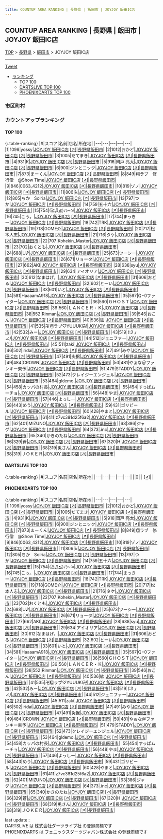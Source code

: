 ```yaml
---
title: COUNTUP AREA RANKING | 長野県 | 飯田市 | JOYJOY 飯田IC店
---
```

## COUNTUP AREA RANKING | 長野県 | 飯田市 | JOYJOY 飯田IC店

[TOP](/darts/rank/) > [長野県](/darts/rank/長野県/) > [飯田市](/darts/rank/長野県/飯田市/) > JOYJOY 飯田IC店

___

<a href="https://twitter.com/share?ref_src=twsrc%5Etfw" data-text="COUNTUP AREA RANKING | 長野県飯田市JOYJOY 飯田IC店" class="twitter-share-button" data-hashtags="DARTSLIVE,PHOENIXDARTS,darts,ダーツ" data-show-count="false">Tweet</a>

* [ランキング](#カウントアップランキング)
    * [TOP 100](#top-100)
    * [DARTSLIVE TOP 100](#dartslive-top-100)
    * [PHOENIXDARTS TOP 100](#phoenixdarts-top-100)

### 市区町村

<ul>

</ul>

### カウントアップランキング

#### TOP 100



{:.table-ranking}
|#|スコア|名前|店名|所在地|
|---|---|---|---|---|
|1|1096|<span class="rank-name-pd">yossy</span>|<a href="/darts/rank/shops/53497.html">JOYJOY 飯田IC店</a> <a href="https://vs.phoenixdarts.com/jp/shop/shopDetailInfo/s_53497?s_seq=53497">[↗]</a>|<a href="/darts/rank/長野県/飯田市">長野県飯田市</a>|
|2|1012|<span class="rank-name-pd">おかど</span>|<a href="/darts/rank/shops/53497.html">JOYJOY 飯田IC店</a> <a href="https://vs.phoenixdarts.com/jp/shop/shopDetailInfo/s_53497?s_seq=53497">[↗]</a>|<a href="/darts/rank/長野県/飯田市">長野県飯田市</a>|
|3|1005|<span class="rank-name-pd">だてまき</span>|<a href="/darts/rank/shops/53497.html">JOYJOY 飯田IC店</a> <a href="https://vs.phoenixdarts.com/jp/shop/shopDetailInfo/s_53497?s_seq=53497">[↗]</a>|<a href="/darts/rank/長野県/飯田市">長野県飯田市</a>|
|4|931|<span class="rank-name-pd">K</span>|<a href="/darts/rank/shops/53497.html">JOYJOY 飯田IC店</a> <a href="https://vs.phoenixdarts.com/jp/shop/shopDetailInfo/s_53497?s_seq=53497">[↗]</a>|<a href="/darts/rank/長野県/飯田市">長野県飯田市</a>|
|5|916|<span class="rank-name-pd"><span class="pro-icon-pd"></span>岡戸 亮太</span>|<a href="/darts/rank/shops/53497.html">JOYJOY 飯田IC店</a> <a href="https://vs.phoenixdarts.com/jp/shop/shopDetailInfo/s_53497?s_seq=53497">[↗]</a>|<a href="/darts/rank/長野県/飯田市">長野県飯田市</a>|
|6|900|<span class="rank-name-pd">ジンとニック</span>|<a href="/darts/rank/shops/53497.html">JOYJOY 飯田IC店</a> <a href="https://vs.phoenixdarts.com/jp/shop/shopDetailInfo/s_53497?s_seq=53497">[↗]</a>|<a href="/darts/rank/長野県/飯田市">長野県飯田市</a>|
|7|873|<span class="rank-name-pd">まーくん</span>|<a href="/darts/rank/shops/53497.html">JOYJOY 飯田IC店</a> <a href="https://vs.phoenixdarts.com/jp/shop/shopDetailInfo/s_53497?s_seq=53497">[↗]</a>|<a href="/darts/rank/長野県/飯田市">長野県飯田市</a>|
|8|849|<span class="rank-name-pd">翔ラブ　修行僧　@Show Time</span>|<a href="/darts/rank/shops/53497.html">JOYJOY 飯田IC店</a> <a href="https://vs.phoenixdarts.com/jp/shop/shopDetailInfo/s_53497?s_seq=53497">[↗]</a>|<a href="/darts/rank/長野県/飯田市">長野県飯田市</a>|
|9|846|<span class="rank-name-pd">0063_4212</span>|<a href="/darts/rank/shops/53497.html">JOYJOY 飯田IC店</a> <a href="https://vs.phoenixdarts.com/jp/shop/shopDetailInfo/s_53497?s_seq=53497">[↗]</a>|<a href="/darts/rank/長野県/飯田市">長野県飯田市</a>|
|10|819|<span class="rank-name-pd">ゾノ</span>|<a href="/darts/rank/shops/53497.html">JOYJOY 飯田IC店</a> <a href="https://vs.phoenixdarts.com/jp/shop/shopDetailInfo/s_53497?s_seq=53497">[↗]</a>|<a href="/darts/rank/長野県/飯田市">長野県飯田市</a>|
|11|806|<span class="rank-name-pd">λ</span>|<a href="/darts/rank/shops/53497.html">JOYJOY 飯田IC店</a> <a href="https://vs.phoenixdarts.com/jp/shop/shopDetailInfo/s_53497?s_seq=53497">[↗]</a>|<a href="/darts/rank/長野県/飯田市">長野県飯田市</a>|
|12|805|<span class="rank-name-pd">ちか　Solria</span>|<a href="/darts/rank/shops/53497.html">JOYJOY 飯田IC店</a> <a href="https://vs.phoenixdarts.com/jp/shop/shopDetailInfo/s_53497?s_seq=53497">[↗]</a>|<a href="/darts/rank/長野県/飯田市">長野県飯田市</a>|
|13|797|<span class="rank-name-pd">つか</span>|<a href="/darts/rank/shops/53497.html">JOYJOY 飯田IC店</a> <a href="https://vs.phoenixdarts.com/jp/shop/shopDetailInfo/s_53497?s_seq=53497">[↗]</a>|<a href="/darts/rank/長野県/飯田市">長野県飯田市</a>|
|14|759|<span class="rank-name-pd">五十六</span>|<a href="/darts/rank/shops/53497.html">JOYJOY 飯田IC店</a> <a href="https://vs.phoenixdarts.com/jp/shop/shopDetailInfo/s_53497?s_seq=53497">[↗]</a>|<a href="/darts/rank/長野県/飯田市">長野県飯田市</a>|
|15|754|<span class="rank-name-pd">(≧Д≦)ﾉｼ~↘</span>|<a href="/darts/rank/shops/53497.html">JOYJOY 飯田IC店</a> <a href="https://vs.phoenixdarts.com/jp/shop/shopDetailInfo/s_53497?s_seq=53497">[↗]</a>|<a href="/darts/rank/長野県/飯田市">長野県飯田市</a>|
|16|745|<span class="rank-name-pd">こぅ。</span>|<a href="/darts/rank/shops/53497.html">JOYJOY 飯田IC店</a> <a href="https://vs.phoenixdarts.com/jp/shop/shopDetailInfo/s_53497?s_seq=53497">[↗]</a>|<a href="/darts/rank/長野県/飯田市">長野県飯田市</a>|
|17|744|<span class="rank-name-pd">まっきー</span>|<a href="/darts/rank/shops/53497.html">JOYJOY 飯田IC店</a> <a href="https://vs.phoenixdarts.com/jp/shop/shopDetailInfo/s_53497?s_seq=53497">[↗]</a>|<a href="/darts/rank/長野県/飯田市">長野県飯田市</a>|
|18|742|<span class="rank-name-pd">TRK</span>|<a href="/darts/rank/shops/53497.html">JOYJOY 飯田IC店</a> <a href="https://vs.phoenixdarts.com/jp/shop/shopDetailInfo/s_53497?s_seq=53497">[↗]</a>|<a href="/darts/rank/長野県/飯田市">長野県飯田市</a>|
|19|718|<span class="rank-name-pd">GOME介</span>|<a href="/darts/rank/shops/53497.html">JOYJOY 飯田IC店</a> <a href="https://vs.phoenixdarts.com/jp/shop/shopDetailInfo/s_53497?s_seq=53497">[↗]</a>|<a href="/darts/rank/長野県/飯田市">長野県飯田市</a>|
|20|717|<span class="rank-name-pd">松本人志</span>|<a href="/darts/rank/shops/53497.html">JOYJOY 飯田IC店</a> <a href="https://vs.phoenixdarts.com/jp/shop/shopDetailInfo/s_53497?s_seq=53497">[↗]</a>|<a href="/darts/rank/長野県/飯田市">長野県飯田市</a>|
|21|716|<span class="rank-name-pd">タケ</span>|<a href="/darts/rank/shops/53497.html">JOYJOY 飯田IC店</a> <a href="https://vs.phoenixdarts.com/jp/shop/shopDetailInfo/s_53497?s_seq=53497">[↗]</a>|<a href="/darts/rank/長野県/飯田市">長野県飯田市</a>|
|22|707|<span class="rank-name-pd">Kohekin_Master</span>|<a href="/darts/rank/shops/53497.html">JOYJOY 飯田IC店</a> <a href="https://vs.phoenixdarts.com/jp/shop/shopDetailInfo/s_53497?s_seq=53497">[↗]</a>|<a href="/darts/rank/長野県/飯田市">長野県飯田市</a>|
|23|702|<span class="rank-name-pd">おくとも</span>|<a href="/darts/rank/shops/53497.html">JOYJOY 飯田IC店</a> <a href="https://vs.phoenixdarts.com/jp/shop/shopDetailInfo/s_53497?s_seq=53497">[↗]</a>|<a href="/darts/rank/長野県/飯田市">長野県飯田市</a>|
|24|688|<span class="rank-name-pd">U♪</span>|<a href="/darts/rank/shops/53497.html">JOYJOY 飯田IC店</a> <a href="https://vs.phoenixdarts.com/jp/shop/shopDetailInfo/s_53497?s_seq=53497">[↗]</a>|<a href="/darts/rank/長野県/飯田市">長野県飯田市</a>|
|25|673|<span class="rank-name-pd">ツーシー</span>|<a href="/darts/rank/shops/53497.html">JOYJOY 飯田IC店</a> <a href="https://vs.phoenixdarts.com/jp/shop/shopDetailInfo/s_53497?s_seq=53497">[↗]</a>|<a href="/darts/rank/長野県/飯田市">長野県飯田市</a>|
|26|671|<span class="rank-name-pd">リョータ</span>|<a href="/darts/rank/shops/53497.html">JOYJOY 飯田IC店</a> <a href="https://vs.phoenixdarts.com/jp/shop/shopDetailInfo/s_53497?s_seq=53497">[↗]</a>|<a href="/darts/rank/長野県/飯田市">長野県飯田市</a>|
|27|662|<span class="rank-name-pd">AKI</span>|<a href="/darts/rank/shops/53497.html">JOYJOY 飯田IC店</a> <a href="https://vs.phoenixdarts.com/jp/shop/shopDetailInfo/s_53497?s_seq=53497">[↗]</a>|<a href="/darts/rank/長野県/飯田市">長野県飯田市</a>|
|28|638|<span class="rank-name-pd">syu</span>|<a href="/darts/rank/shops/53497.html">JOYJOY 飯田IC店</a> <a href="https://vs.phoenixdarts.com/jp/shop/shopDetailInfo/s_53497?s_seq=53497">[↗]</a>|<a href="/darts/rank/長野県/飯田市">長野県飯田市</a>|
|29|634|<span class="rank-name-pd">アイオリア</span>|<a href="/darts/rank/shops/53497.html">JOYJOY 飯田IC店</a> <a href="https://vs.phoenixdarts.com/jp/shop/shopDetailInfo/s_53497?s_seq=53497">[↗]</a>|<a href="/darts/rank/長野県/飯田市">長野県飯田市</a>|
|30|612|<span class="rank-name-pd">なまはげ。</span>|<a href="/darts/rank/shops/53497.html">JOYJOY 飯田IC店</a> <a href="https://vs.phoenixdarts.com/jp/shop/shopDetailInfo/s_53497?s_seq=53497">[↗]</a>|<a href="/darts/rank/長野県/飯田市">長野県飯田市</a>|
|31|606|<span class="rank-name-pd">おどる</span>|<a href="/darts/rank/shops/53497.html">JOYJOY 飯田IC店</a> <a href="https://vs.phoenixdarts.com/jp/shop/shopDetailInfo/s_53497?s_seq=53497">[↗]</a>|<a href="/darts/rank/長野県/飯田市">長野県飯田市</a>|
|32|602|<span class="rank-name-pd">とーい</span>|<a href="/darts/rank/shops/53497.html">JOYJOY 飯田IC店</a> <a href="https://vs.phoenixdarts.com/jp/shop/shopDetailInfo/s_53497?s_seq=53497">[↗]</a>|<a href="/darts/rank/長野県/飯田市">長野県飯田市</a>|
|33|601|<span class="rank-name-pd">いと</span>|<a href="/darts/rank/shops/53497.html">JOYJOY 飯田IC店</a> <a href="https://vs.phoenixdarts.com/jp/shop/shopDetailInfo/s_53497?s_seq=53497">[↗]</a>|<a href="/darts/rank/長野県/飯田市">長野県飯田市</a>|
|34|581|<span class="rank-name-pd">HaaaamA918</span>|<a href="/darts/rank/shops/53497.html">JOYJOY 飯田IC店</a> <a href="https://vs.phoenixdarts.com/jp/shop/shopDetailInfo/s_53497?s_seq=53497">[↗]</a>|<a href="/darts/rank/長野県/飯田市">長野県飯田市</a>|
|35|567|<span class="rank-name-pd">Q−0ファイター</span>|<a href="/darts/rank/shops/53497.html">JOYJOY 飯田IC店</a> <a href="https://vs.phoenixdarts.com/jp/shop/shopDetailInfo/s_53497?s_seq=53497">[↗]</a>|<a href="/darts/rank/長野県/飯田市">長野県飯田市</a>|
|36|560|<span class="rank-name-pd">ＧＨＯＳＴ</span>|<a href="/darts/rank/shops/53497.html">JOYJOY 飯田IC店</a> <a href="https://vs.phoenixdarts.com/jp/shop/shopDetailInfo/s_53497?s_seq=53497">[↗]</a>|<a href="/darts/rank/長野県/飯田市">長野県飯田市</a>|
|36|560|<span class="rank-name-pd">ＬＡＮＣＥＲ・Ｋ</span>|<a href="/darts/rank/shops/53497.html">JOYJOY 飯田IC店</a> <a href="https://vs.phoenixdarts.com/jp/shop/shopDetailInfo/s_53497?s_seq=53497">[↗]</a>|<a href="/darts/rank/長野県/飯田市">長野県飯田市</a>|
|38|552|<span class="rank-name-pd">Rinman</span>|<a href="/darts/rank/shops/53497.html">JOYJOY 飯田IC店</a> <a href="https://vs.phoenixdarts.com/jp/shop/shopDetailInfo/s_53497?s_seq=53497">[↗]</a>|<a href="/darts/rank/長野県/飯田市">長野県飯田市</a>|
|39|546|<span class="rank-name-pd">おこん</span>|<a href="/darts/rank/shops/53497.html">JOYJOY 飯田IC店</a> <a href="https://vs.phoenixdarts.com/jp/shop/shopDetailInfo/s_53497?s_seq=53497">[↗]</a>|<a href="/darts/rank/長野県/飯田市">長野県飯田市</a>|
|40|536|<span class="rank-name-pd">紘</span>|<a href="/darts/rank/shops/53497.html">JOYJOY 飯田IC店</a> <a href="https://vs.phoenixdarts.com/jp/shop/shopDetailInfo/s_53497?s_seq=53497">[↗]</a>|<a href="/darts/rank/長野県/飯田市">長野県飯田市</a>|
|41|535|<span class="rank-name-pd">卍翔ラブ♡YUUUKI卍</span>|<a href="/darts/rank/shops/53497.html">JOYJOY 飯田IC店</a> <a href="https://vs.phoenixdarts.com/jp/shop/shopDetailInfo/s_53497?s_seq=53497">[↗]</a>|<a href="/darts/rank/長野県/飯田市">長野県飯田市</a>|
|42|532|<span class="rank-name-pd">みー</span>|<a href="/darts/rank/shops/53497.html">JOYJOY 飯田IC店</a> <a href="https://vs.phoenixdarts.com/jp/shop/shopDetailInfo/s_53497?s_seq=53497">[↗]</a>|<a href="/darts/rank/長野県/飯田市">長野県飯田市</a>|
|43|519|<span class="rank-name-pd">_(:3 」∠)_</span>|<a href="/darts/rank/shops/53497.html">JOYJOY 飯田IC店</a> <a href="https://vs.phoenixdarts.com/jp/shop/shopDetailInfo/s_53497?s_seq=53497">[↗]</a>|<a href="/darts/rank/長野県/飯田市">長野県飯田市</a>|
|44|512|<span class="rank-name-pd">ジェニファー</span>|<a href="/darts/rank/shops/53497.html">JOYJOY 飯田IC店</a> <a href="https://vs.phoenixdarts.com/jp/shop/shopDetailInfo/s_53497?s_seq=53497">[↗]</a>|<a href="/darts/rank/長野県/飯田市">長野県飯田市</a>|
|45|511|<span class="rank-name-pd">zaki</span>|<a href="/darts/rank/shops/53497.html">JOYJOY 飯田IC店</a> <a href="https://vs.phoenixdarts.com/jp/shop/shopDetailInfo/s_53497?s_seq=53497">[↗]</a>|<a href="/darts/rank/長野県/飯田市">長野県飯田市</a>|
|46|502|<span class="rank-name-pd">iridai</span>|<a href="/darts/rank/shops/53497.html">JOYJOY 飯田IC店</a> <a href="https://vs.phoenixdarts.com/jp/shop/shopDetailInfo/s_53497?s_seq=53497">[↗]</a>|<a href="/darts/rank/長野県/飯田市">長野県飯田市</a>|
|47|491|<span class="rank-name-pd">みや</span>|<a href="/darts/rank/shops/53497.html">JOYJOY 飯田IC店</a> <a href="https://vs.phoenixdarts.com/jp/shop/shopDetailInfo/s_53497?s_seq=53497">[↗]</a>|<a href="/darts/rank/長野県/飯田市">長野県飯田市</a>|
|47|491|<span class="rank-name-pd">灸据</span>|<a href="/darts/rank/shops/53497.html">JOYJOY 飯田IC店</a> <a href="https://vs.phoenixdarts.com/jp/shop/shopDetailInfo/s_53497?s_seq=53497">[↗]</a>|<a href="/darts/rank/長野県/飯田市">長野県飯田市</a>|
|49|484|<span class="rank-name-pd">CROWN</span>|<a href="/darts/rank/shops/53497.html">JOYJOY 飯田IC店</a> <a href="https://vs.phoenixdarts.com/jp/shop/shopDetailInfo/s_53497?s_seq=53497">[↗]</a>|<a href="/darts/rank/長野県/飯田市">長野県飯田市</a>|
|50|481|<span class="rank-name-pd">やぁな＠ファンキー東予</span>|<a href="/darts/rank/shops/53497.html">JOYJOY 飯田IC店</a> <a href="https://vs.phoenixdarts.com/jp/shop/shopDetailInfo/s_53497?s_seq=53497">[↗]</a>|<a href="/darts/rank/長野県/飯田市">長野県飯田市</a>|
|51|479|<span class="rank-name-pd">STADDY</span>|<a href="/darts/rank/shops/53497.html">JOYJOY 飯田IC店</a> <a href="https://vs.phoenixdarts.com/jp/shop/shopDetailInfo/s_53497?s_seq=53497">[↗]</a>|<a href="/darts/rank/長野県/飯田市">長野県飯田市</a>|
|52|473|<span class="rank-name-pd">クレイジーエンジェル</span>|<a href="/darts/rank/shops/53497.html">JOYJOY 飯田IC店</a> <a href="https://vs.phoenixdarts.com/jp/shop/shopDetailInfo/s_53497?s_seq=53497">[↗]</a>|<a href="/darts/rank/長野県/飯田市">長野県飯田市</a>|
|53|464|<span class="rank-name-pd">gldemo.</span>|<a href="/darts/rank/shops/53497.html">JOYJOY 飯田IC店</a> <a href="https://vs.phoenixdarts.com/jp/shop/shopDetailInfo/s_53497?s_seq=53497">[↗]</a>|<a href="/darts/rank/長野県/飯田市">長野県飯田市</a>|
|54|458|<span class="rank-name-pd">カッパの村長</span>|<a href="/darts/rank/shops/53497.html">JOYJOY 飯田IC店</a> <a href="https://vs.phoenixdarts.com/jp/shop/shopDetailInfo/s_53497?s_seq=53497">[↗]</a>|<a href="/darts/rank/長野県/飯田市">長野県飯田市</a>|
|55|454|<span class="rank-name-pd">すっぱムーチョ</span>|<a href="/darts/rank/shops/53497.html">JOYJOY 飯田IC店</a> <a href="https://vs.phoenixdarts.com/jp/shop/shopDetailInfo/s_53497?s_seq=53497">[↗]</a>|<a href="/darts/rank/長野県/飯田市">長野県飯田市</a>|
|56|448|<span class="rank-name-pd">やま</span>|<a href="/darts/rank/shops/53497.html">JOYJOY 飯田IC店</a> <a href="https://vs.phoenixdarts.com/jp/shop/shopDetailInfo/s_53497?s_seq=53497">[↗]</a>|<a href="/darts/rank/長野県/飯田市">長野県飯田市</a>|
|57|446|<span class="rank-name-pd">よっしー</span>|<a href="/darts/rank/shops/53497.html">JOYJOY 飯田IC店</a> <a href="https://vs.phoenixdarts.com/jp/shop/shopDetailInfo/s_53497?s_seq=53497">[↗]</a>|<a href="/darts/rank/長野県/飯田市">長野県飯田市</a>|
|58|443|<span class="rank-name-pd">めう</span>|<a href="/darts/rank/shops/53497.html">JOYJOY 飯田IC店</a> <a href="https://vs.phoenixdarts.com/jp/shop/shopDetailInfo/s_53497?s_seq=53497">[↗]</a>|<a href="/darts/rank/長野県/飯田市">長野県飯田市</a>|
|59|431|<span class="rank-name-pd">ゴリビール</span>|<a href="/darts/rank/shops/53497.html">JOYJOY 飯田IC店</a> <a href="https://vs.phoenixdarts.com/jp/shop/shopDetailInfo/s_53497?s_seq=53497">[↗]</a>|<a href="/darts/rank/長野県/飯田市">長野県飯田市</a>|
|60|428|<span class="rank-name-pd">やまと</span>|<a href="/darts/rank/shops/53497.html">JOYJOY 飯田IC店</a> <a href="https://vs.phoenixdarts.com/jp/shop/shopDetailInfo/s_53497?s_seq=53497">[↗]</a>|<a href="/darts/rank/長野県/飯田市">長野県飯田市</a>|
|61|411|<span class="rank-name-pd">z7vc381d25f6a2</span>|<a href="/darts/rank/shops/53497.html">JOYJOY 飯田IC店</a> <a href="https://vs.phoenixdarts.com/jp/shop/shopDetailInfo/s_53497?s_seq=53497">[↗]</a>|<a href="/darts/rank/長野県/飯田市">長野県飯田市</a>|
|62|401|<span class="rank-name-pd">MIZUNO</span>|<a href="/darts/rank/shops/53497.html">JOYJOY 飯田IC店</a> <a href="https://vs.phoenixdarts.com/jp/shop/shopDetailInfo/s_53497?s_seq=53497">[↗]</a>|<a href="/darts/rank/長野県/飯田市">長野県飯田市</a>|
|63|386|<span class="rank-name-pd">ジャグ</span>|<a href="/darts/rank/shops/53497.html">JOYJOY 飯田IC店</a> <a href="https://vs.phoenixdarts.com/jp/shop/shopDetailInfo/s_53497?s_seq=53497">[↗]</a>|<a href="/darts/rank/長野県/飯田市">長野県飯田市</a>|
|64|373|<span class="rank-name-pd">.inc</span>|<a href="/darts/rank/shops/53497.html">JOYJOY 飯田IC店</a> <a href="https://vs.phoenixdarts.com/jp/shop/shopDetailInfo/s_53497?s_seq=53497">[↗]</a>|<a href="/darts/rank/長野県/飯田市">長野県飯田市</a>|
|65|340|<span class="rank-name-pd">かきのたね</span>|<a href="/darts/rank/shops/53497.html">JOYJOY 飯田IC店</a> <a href="https://vs.phoenixdarts.com/jp/shop/shopDetailInfo/s_53497?s_seq=53497">[↗]</a>|<a href="/darts/rank/長野県/飯田市">長野県飯田市</a>|
|66|329|<span class="rank-name-pd">蒼</span>|<a href="/darts/rank/shops/53497.html">JOYJOY 飯田IC店</a> <a href="https://vs.phoenixdarts.com/jp/shop/shopDetailInfo/s_53497?s_seq=53497">[↗]</a>|<a href="/darts/rank/長野県/飯田市">長野県飯田市</a>|
|67|320|<span class="rank-name-pd">H</span>|<a href="/darts/rank/shops/53497.html">JOYJOY 飯田IC店</a> <a href="https://vs.phoenixdarts.com/jp/shop/shopDetailInfo/s_53497?s_seq=53497">[↗]</a>|<a href="/darts/rank/長野県/飯田市">長野県飯田市</a>|
|68|319|<span class="rank-name-pd">兎さん</span>|<a href="/darts/rank/shops/53497.html">JOYJOY 飯田IC店</a> <a href="https://vs.phoenixdarts.com/jp/shop/shopDetailInfo/s_53497?s_seq=53497">[↗]</a>|<a href="/darts/rank/長野県/飯田市">長野県飯田市</a>|
|68|319|<span class="rank-name-pd">ＪＯＫＥＲ</span>|<a href="/darts/rank/shops/53497.html">JOYJOY 飯田IC店</a> <a href="https://vs.phoenixdarts.com/jp/shop/shopDetailInfo/s_53497?s_seq=53497">[↗]</a>|<a href="/darts/rank/長野県/飯田市">長野県飯田市</a>|


#### DARTSLIVE TOP 100



{:.table-ranking}
|#|スコア|名前|店名|所在地|
|---|---|---|---|---|
||0|<span class="rank-name-dl"> </span>|<a href="/darts/rank/shops/.html"></a> <a href="">[↗]</a>|<a href="/darts/rank//"></a>|


#### PHOENIXDARTS TOP 100



{:.table-ranking}
|#|スコア|名前|店名|所在地|
|---|---|---|---|---|
|1|1096|<span class="rank-name-pd">yossy</span>|<a href="/darts/rank/shops/53497.html">JOYJOY 飯田IC店</a> <a href="https://vs.phoenixdarts.com/jp/shop/shopDetailInfo/s_53497?s_seq=53497">[↗]</a>|<a href="/darts/rank/長野県/飯田市">長野県飯田市</a>|
|2|1012|<span class="rank-name-pd">おかど</span>|<a href="/darts/rank/shops/53497.html">JOYJOY 飯田IC店</a> <a href="https://vs.phoenixdarts.com/jp/shop/shopDetailInfo/s_53497?s_seq=53497">[↗]</a>|<a href="/darts/rank/長野県/飯田市">長野県飯田市</a>|
|3|1005|<span class="rank-name-pd">だてまき</span>|<a href="/darts/rank/shops/53497.html">JOYJOY 飯田IC店</a> <a href="https://vs.phoenixdarts.com/jp/shop/shopDetailInfo/s_53497?s_seq=53497">[↗]</a>|<a href="/darts/rank/長野県/飯田市">長野県飯田市</a>|
|4|931|<span class="rank-name-pd">K</span>|<a href="/darts/rank/shops/53497.html">JOYJOY 飯田IC店</a> <a href="https://vs.phoenixdarts.com/jp/shop/shopDetailInfo/s_53497?s_seq=53497">[↗]</a>|<a href="/darts/rank/長野県/飯田市">長野県飯田市</a>|
|5|916|<span class="rank-name-pd"><span class="pro-icon-pd"></span>岡戸 亮太</span>|<a href="/darts/rank/shops/53497.html">JOYJOY 飯田IC店</a> <a href="https://vs.phoenixdarts.com/jp/shop/shopDetailInfo/s_53497?s_seq=53497">[↗]</a>|<a href="/darts/rank/長野県/飯田市">長野県飯田市</a>|
|6|900|<span class="rank-name-pd">ジンとニック</span>|<a href="/darts/rank/shops/53497.html">JOYJOY 飯田IC店</a> <a href="https://vs.phoenixdarts.com/jp/shop/shopDetailInfo/s_53497?s_seq=53497">[↗]</a>|<a href="/darts/rank/長野県/飯田市">長野県飯田市</a>|
|7|873|<span class="rank-name-pd">まーくん</span>|<a href="/darts/rank/shops/53497.html">JOYJOY 飯田IC店</a> <a href="https://vs.phoenixdarts.com/jp/shop/shopDetailInfo/s_53497?s_seq=53497">[↗]</a>|<a href="/darts/rank/長野県/飯田市">長野県飯田市</a>|
|8|849|<span class="rank-name-pd">翔ラブ　修行僧　@Show Time</span>|<a href="/darts/rank/shops/53497.html">JOYJOY 飯田IC店</a> <a href="https://vs.phoenixdarts.com/jp/shop/shopDetailInfo/s_53497?s_seq=53497">[↗]</a>|<a href="/darts/rank/長野県/飯田市">長野県飯田市</a>|
|9|846|<span class="rank-name-pd">0063_4212</span>|<a href="/darts/rank/shops/53497.html">JOYJOY 飯田IC店</a> <a href="https://vs.phoenixdarts.com/jp/shop/shopDetailInfo/s_53497?s_seq=53497">[↗]</a>|<a href="/darts/rank/長野県/飯田市">長野県飯田市</a>|
|10|819|<span class="rank-name-pd">ゾノ</span>|<a href="/darts/rank/shops/53497.html">JOYJOY 飯田IC店</a> <a href="https://vs.phoenixdarts.com/jp/shop/shopDetailInfo/s_53497?s_seq=53497">[↗]</a>|<a href="/darts/rank/長野県/飯田市">長野県飯田市</a>|
|11|806|<span class="rank-name-pd">λ</span>|<a href="/darts/rank/shops/53497.html">JOYJOY 飯田IC店</a> <a href="https://vs.phoenixdarts.com/jp/shop/shopDetailInfo/s_53497?s_seq=53497">[↗]</a>|<a href="/darts/rank/長野県/飯田市">長野県飯田市</a>|
|12|805|<span class="rank-name-pd">ちか　Solria</span>|<a href="/darts/rank/shops/53497.html">JOYJOY 飯田IC店</a> <a href="https://vs.phoenixdarts.com/jp/shop/shopDetailInfo/s_53497?s_seq=53497">[↗]</a>|<a href="/darts/rank/長野県/飯田市">長野県飯田市</a>|
|13|797|<span class="rank-name-pd">つか</span>|<a href="/darts/rank/shops/53497.html">JOYJOY 飯田IC店</a> <a href="https://vs.phoenixdarts.com/jp/shop/shopDetailInfo/s_53497?s_seq=53497">[↗]</a>|<a href="/darts/rank/長野県/飯田市">長野県飯田市</a>|
|14|759|<span class="rank-name-pd">五十六</span>|<a href="/darts/rank/shops/53497.html">JOYJOY 飯田IC店</a> <a href="https://vs.phoenixdarts.com/jp/shop/shopDetailInfo/s_53497?s_seq=53497">[↗]</a>|<a href="/darts/rank/長野県/飯田市">長野県飯田市</a>|
|15|754|<span class="rank-name-pd">(≧Д≦)ﾉｼ~↘</span>|<a href="/darts/rank/shops/53497.html">JOYJOY 飯田IC店</a> <a href="https://vs.phoenixdarts.com/jp/shop/shopDetailInfo/s_53497?s_seq=53497">[↗]</a>|<a href="/darts/rank/長野県/飯田市">長野県飯田市</a>|
|16|745|<span class="rank-name-pd">こぅ。</span>|<a href="/darts/rank/shops/53497.html">JOYJOY 飯田IC店</a> <a href="https://vs.phoenixdarts.com/jp/shop/shopDetailInfo/s_53497?s_seq=53497">[↗]</a>|<a href="/darts/rank/長野県/飯田市">長野県飯田市</a>|
|17|744|<span class="rank-name-pd">まっきー</span>|<a href="/darts/rank/shops/53497.html">JOYJOY 飯田IC店</a> <a href="https://vs.phoenixdarts.com/jp/shop/shopDetailInfo/s_53497?s_seq=53497">[↗]</a>|<a href="/darts/rank/長野県/飯田市">長野県飯田市</a>|
|18|742|<span class="rank-name-pd">TRK</span>|<a href="/darts/rank/shops/53497.html">JOYJOY 飯田IC店</a> <a href="https://vs.phoenixdarts.com/jp/shop/shopDetailInfo/s_53497?s_seq=53497">[↗]</a>|<a href="/darts/rank/長野県/飯田市">長野県飯田市</a>|
|19|718|<span class="rank-name-pd">GOME介</span>|<a href="/darts/rank/shops/53497.html">JOYJOY 飯田IC店</a> <a href="https://vs.phoenixdarts.com/jp/shop/shopDetailInfo/s_53497?s_seq=53497">[↗]</a>|<a href="/darts/rank/長野県/飯田市">長野県飯田市</a>|
|20|717|<span class="rank-name-pd">松本人志</span>|<a href="/darts/rank/shops/53497.html">JOYJOY 飯田IC店</a> <a href="https://vs.phoenixdarts.com/jp/shop/shopDetailInfo/s_53497?s_seq=53497">[↗]</a>|<a href="/darts/rank/長野県/飯田市">長野県飯田市</a>|
|21|716|<span class="rank-name-pd">タケ</span>|<a href="/darts/rank/shops/53497.html">JOYJOY 飯田IC店</a> <a href="https://vs.phoenixdarts.com/jp/shop/shopDetailInfo/s_53497?s_seq=53497">[↗]</a>|<a href="/darts/rank/長野県/飯田市">長野県飯田市</a>|
|22|707|<span class="rank-name-pd">Kohekin_Master</span>|<a href="/darts/rank/shops/53497.html">JOYJOY 飯田IC店</a> <a href="https://vs.phoenixdarts.com/jp/shop/shopDetailInfo/s_53497?s_seq=53497">[↗]</a>|<a href="/darts/rank/長野県/飯田市">長野県飯田市</a>|
|23|702|<span class="rank-name-pd">おくとも</span>|<a href="/darts/rank/shops/53497.html">JOYJOY 飯田IC店</a> <a href="https://vs.phoenixdarts.com/jp/shop/shopDetailInfo/s_53497?s_seq=53497">[↗]</a>|<a href="/darts/rank/長野県/飯田市">長野県飯田市</a>|
|24|688|<span class="rank-name-pd">U♪</span>|<a href="/darts/rank/shops/53497.html">JOYJOY 飯田IC店</a> <a href="https://vs.phoenixdarts.com/jp/shop/shopDetailInfo/s_53497?s_seq=53497">[↗]</a>|<a href="/darts/rank/長野県/飯田市">長野県飯田市</a>|
|25|673|<span class="rank-name-pd">ツーシー</span>|<a href="/darts/rank/shops/53497.html">JOYJOY 飯田IC店</a> <a href="https://vs.phoenixdarts.com/jp/shop/shopDetailInfo/s_53497?s_seq=53497">[↗]</a>|<a href="/darts/rank/長野県/飯田市">長野県飯田市</a>|
|26|671|<span class="rank-name-pd">リョータ</span>|<a href="/darts/rank/shops/53497.html">JOYJOY 飯田IC店</a> <a href="https://vs.phoenixdarts.com/jp/shop/shopDetailInfo/s_53497?s_seq=53497">[↗]</a>|<a href="/darts/rank/長野県/飯田市">長野県飯田市</a>|
|27|662|<span class="rank-name-pd">AKI</span>|<a href="/darts/rank/shops/53497.html">JOYJOY 飯田IC店</a> <a href="https://vs.phoenixdarts.com/jp/shop/shopDetailInfo/s_53497?s_seq=53497">[↗]</a>|<a href="/darts/rank/長野県/飯田市">長野県飯田市</a>|
|28|638|<span class="rank-name-pd">syu</span>|<a href="/darts/rank/shops/53497.html">JOYJOY 飯田IC店</a> <a href="https://vs.phoenixdarts.com/jp/shop/shopDetailInfo/s_53497?s_seq=53497">[↗]</a>|<a href="/darts/rank/長野県/飯田市">長野県飯田市</a>|
|29|634|<span class="rank-name-pd">アイオリア</span>|<a href="/darts/rank/shops/53497.html">JOYJOY 飯田IC店</a> <a href="https://vs.phoenixdarts.com/jp/shop/shopDetailInfo/s_53497?s_seq=53497">[↗]</a>|<a href="/darts/rank/長野県/飯田市">長野県飯田市</a>|
|30|612|<span class="rank-name-pd">なまはげ。</span>|<a href="/darts/rank/shops/53497.html">JOYJOY 飯田IC店</a> <a href="https://vs.phoenixdarts.com/jp/shop/shopDetailInfo/s_53497?s_seq=53497">[↗]</a>|<a href="/darts/rank/長野県/飯田市">長野県飯田市</a>|
|31|606|<span class="rank-name-pd">おどる</span>|<a href="/darts/rank/shops/53497.html">JOYJOY 飯田IC店</a> <a href="https://vs.phoenixdarts.com/jp/shop/shopDetailInfo/s_53497?s_seq=53497">[↗]</a>|<a href="/darts/rank/長野県/飯田市">長野県飯田市</a>|
|32|602|<span class="rank-name-pd">とーい</span>|<a href="/darts/rank/shops/53497.html">JOYJOY 飯田IC店</a> <a href="https://vs.phoenixdarts.com/jp/shop/shopDetailInfo/s_53497?s_seq=53497">[↗]</a>|<a href="/darts/rank/長野県/飯田市">長野県飯田市</a>|
|33|601|<span class="rank-name-pd">いと</span>|<a href="/darts/rank/shops/53497.html">JOYJOY 飯田IC店</a> <a href="https://vs.phoenixdarts.com/jp/shop/shopDetailInfo/s_53497?s_seq=53497">[↗]</a>|<a href="/darts/rank/長野県/飯田市">長野県飯田市</a>|
|34|581|<span class="rank-name-pd">HaaaamA918</span>|<a href="/darts/rank/shops/53497.html">JOYJOY 飯田IC店</a> <a href="https://vs.phoenixdarts.com/jp/shop/shopDetailInfo/s_53497?s_seq=53497">[↗]</a>|<a href="/darts/rank/長野県/飯田市">長野県飯田市</a>|
|35|567|<span class="rank-name-pd">Q−0ファイター</span>|<a href="/darts/rank/shops/53497.html">JOYJOY 飯田IC店</a> <a href="https://vs.phoenixdarts.com/jp/shop/shopDetailInfo/s_53497?s_seq=53497">[↗]</a>|<a href="/darts/rank/長野県/飯田市">長野県飯田市</a>|
|36|560|<span class="rank-name-pd">ＧＨＯＳＴ</span>|<a href="/darts/rank/shops/53497.html">JOYJOY 飯田IC店</a> <a href="https://vs.phoenixdarts.com/jp/shop/shopDetailInfo/s_53497?s_seq=53497">[↗]</a>|<a href="/darts/rank/長野県/飯田市">長野県飯田市</a>|
|36|560|<span class="rank-name-pd">ＬＡＮＣＥＲ・Ｋ</span>|<a href="/darts/rank/shops/53497.html">JOYJOY 飯田IC店</a> <a href="https://vs.phoenixdarts.com/jp/shop/shopDetailInfo/s_53497?s_seq=53497">[↗]</a>|<a href="/darts/rank/長野県/飯田市">長野県飯田市</a>|
|38|552|<span class="rank-name-pd">Rinman</span>|<a href="/darts/rank/shops/53497.html">JOYJOY 飯田IC店</a> <a href="https://vs.phoenixdarts.com/jp/shop/shopDetailInfo/s_53497?s_seq=53497">[↗]</a>|<a href="/darts/rank/長野県/飯田市">長野県飯田市</a>|
|39|546|<span class="rank-name-pd">おこん</span>|<a href="/darts/rank/shops/53497.html">JOYJOY 飯田IC店</a> <a href="https://vs.phoenixdarts.com/jp/shop/shopDetailInfo/s_53497?s_seq=53497">[↗]</a>|<a href="/darts/rank/長野県/飯田市">長野県飯田市</a>|
|40|536|<span class="rank-name-pd">紘</span>|<a href="/darts/rank/shops/53497.html">JOYJOY 飯田IC店</a> <a href="https://vs.phoenixdarts.com/jp/shop/shopDetailInfo/s_53497?s_seq=53497">[↗]</a>|<a href="/darts/rank/長野県/飯田市">長野県飯田市</a>|
|41|535|<span class="rank-name-pd">卍翔ラブ♡YUUUKI卍</span>|<a href="/darts/rank/shops/53497.html">JOYJOY 飯田IC店</a> <a href="https://vs.phoenixdarts.com/jp/shop/shopDetailInfo/s_53497?s_seq=53497">[↗]</a>|<a href="/darts/rank/長野県/飯田市">長野県飯田市</a>|
|42|532|<span class="rank-name-pd">みー</span>|<a href="/darts/rank/shops/53497.html">JOYJOY 飯田IC店</a> <a href="https://vs.phoenixdarts.com/jp/shop/shopDetailInfo/s_53497?s_seq=53497">[↗]</a>|<a href="/darts/rank/長野県/飯田市">長野県飯田市</a>|
|43|519|<span class="rank-name-pd">_(:3 」∠)_</span>|<a href="/darts/rank/shops/53497.html">JOYJOY 飯田IC店</a> <a href="https://vs.phoenixdarts.com/jp/shop/shopDetailInfo/s_53497?s_seq=53497">[↗]</a>|<a href="/darts/rank/長野県/飯田市">長野県飯田市</a>|
|44|512|<span class="rank-name-pd">ジェニファー</span>|<a href="/darts/rank/shops/53497.html">JOYJOY 飯田IC店</a> <a href="https://vs.phoenixdarts.com/jp/shop/shopDetailInfo/s_53497?s_seq=53497">[↗]</a>|<a href="/darts/rank/長野県/飯田市">長野県飯田市</a>|
|45|511|<span class="rank-name-pd">zaki</span>|<a href="/darts/rank/shops/53497.html">JOYJOY 飯田IC店</a> <a href="https://vs.phoenixdarts.com/jp/shop/shopDetailInfo/s_53497?s_seq=53497">[↗]</a>|<a href="/darts/rank/長野県/飯田市">長野県飯田市</a>|
|46|502|<span class="rank-name-pd">iridai</span>|<a href="/darts/rank/shops/53497.html">JOYJOY 飯田IC店</a> <a href="https://vs.phoenixdarts.com/jp/shop/shopDetailInfo/s_53497?s_seq=53497">[↗]</a>|<a href="/darts/rank/長野県/飯田市">長野県飯田市</a>|
|47|491|<span class="rank-name-pd">みや</span>|<a href="/darts/rank/shops/53497.html">JOYJOY 飯田IC店</a> <a href="https://vs.phoenixdarts.com/jp/shop/shopDetailInfo/s_53497?s_seq=53497">[↗]</a>|<a href="/darts/rank/長野県/飯田市">長野県飯田市</a>|
|47|491|<span class="rank-name-pd">灸据</span>|<a href="/darts/rank/shops/53497.html">JOYJOY 飯田IC店</a> <a href="https://vs.phoenixdarts.com/jp/shop/shopDetailInfo/s_53497?s_seq=53497">[↗]</a>|<a href="/darts/rank/長野県/飯田市">長野県飯田市</a>|
|49|484|<span class="rank-name-pd">CROWN</span>|<a href="/darts/rank/shops/53497.html">JOYJOY 飯田IC店</a> <a href="https://vs.phoenixdarts.com/jp/shop/shopDetailInfo/s_53497?s_seq=53497">[↗]</a>|<a href="/darts/rank/長野県/飯田市">長野県飯田市</a>|
|50|481|<span class="rank-name-pd">やぁな＠ファンキー東予</span>|<a href="/darts/rank/shops/53497.html">JOYJOY 飯田IC店</a> <a href="https://vs.phoenixdarts.com/jp/shop/shopDetailInfo/s_53497?s_seq=53497">[↗]</a>|<a href="/darts/rank/長野県/飯田市">長野県飯田市</a>|
|51|479|<span class="rank-name-pd">STADDY</span>|<a href="/darts/rank/shops/53497.html">JOYJOY 飯田IC店</a> <a href="https://vs.phoenixdarts.com/jp/shop/shopDetailInfo/s_53497?s_seq=53497">[↗]</a>|<a href="/darts/rank/長野県/飯田市">長野県飯田市</a>|
|52|473|<span class="rank-name-pd">クレイジーエンジェル</span>|<a href="/darts/rank/shops/53497.html">JOYJOY 飯田IC店</a> <a href="https://vs.phoenixdarts.com/jp/shop/shopDetailInfo/s_53497?s_seq=53497">[↗]</a>|<a href="/darts/rank/長野県/飯田市">長野県飯田市</a>|
|53|464|<span class="rank-name-pd">gldemo.</span>|<a href="/darts/rank/shops/53497.html">JOYJOY 飯田IC店</a> <a href="https://vs.phoenixdarts.com/jp/shop/shopDetailInfo/s_53497?s_seq=53497">[↗]</a>|<a href="/darts/rank/長野県/飯田市">長野県飯田市</a>|
|54|458|<span class="rank-name-pd">カッパの村長</span>|<a href="/darts/rank/shops/53497.html">JOYJOY 飯田IC店</a> <a href="https://vs.phoenixdarts.com/jp/shop/shopDetailInfo/s_53497?s_seq=53497">[↗]</a>|<a href="/darts/rank/長野県/飯田市">長野県飯田市</a>|
|55|454|<span class="rank-name-pd">すっぱムーチョ</span>|<a href="/darts/rank/shops/53497.html">JOYJOY 飯田IC店</a> <a href="https://vs.phoenixdarts.com/jp/shop/shopDetailInfo/s_53497?s_seq=53497">[↗]</a>|<a href="/darts/rank/長野県/飯田市">長野県飯田市</a>|
|56|448|<span class="rank-name-pd">やま</span>|<a href="/darts/rank/shops/53497.html">JOYJOY 飯田IC店</a> <a href="https://vs.phoenixdarts.com/jp/shop/shopDetailInfo/s_53497?s_seq=53497">[↗]</a>|<a href="/darts/rank/長野県/飯田市">長野県飯田市</a>|
|57|446|<span class="rank-name-pd">よっしー</span>|<a href="/darts/rank/shops/53497.html">JOYJOY 飯田IC店</a> <a href="https://vs.phoenixdarts.com/jp/shop/shopDetailInfo/s_53497?s_seq=53497">[↗]</a>|<a href="/darts/rank/長野県/飯田市">長野県飯田市</a>|
|58|443|<span class="rank-name-pd">めう</span>|<a href="/darts/rank/shops/53497.html">JOYJOY 飯田IC店</a> <a href="https://vs.phoenixdarts.com/jp/shop/shopDetailInfo/s_53497?s_seq=53497">[↗]</a>|<a href="/darts/rank/長野県/飯田市">長野県飯田市</a>|
|59|431|<span class="rank-name-pd">ゴリビール</span>|<a href="/darts/rank/shops/53497.html">JOYJOY 飯田IC店</a> <a href="https://vs.phoenixdarts.com/jp/shop/shopDetailInfo/s_53497?s_seq=53497">[↗]</a>|<a href="/darts/rank/長野県/飯田市">長野県飯田市</a>|
|60|428|<span class="rank-name-pd">やまと</span>|<a href="/darts/rank/shops/53497.html">JOYJOY 飯田IC店</a> <a href="https://vs.phoenixdarts.com/jp/shop/shopDetailInfo/s_53497?s_seq=53497">[↗]</a>|<a href="/darts/rank/長野県/飯田市">長野県飯田市</a>|
|61|411|<span class="rank-name-pd">z7vc381d25f6a2</span>|<a href="/darts/rank/shops/53497.html">JOYJOY 飯田IC店</a> <a href="https://vs.phoenixdarts.com/jp/shop/shopDetailInfo/s_53497?s_seq=53497">[↗]</a>|<a href="/darts/rank/長野県/飯田市">長野県飯田市</a>|
|62|401|<span class="rank-name-pd">MIZUNO</span>|<a href="/darts/rank/shops/53497.html">JOYJOY 飯田IC店</a> <a href="https://vs.phoenixdarts.com/jp/shop/shopDetailInfo/s_53497?s_seq=53497">[↗]</a>|<a href="/darts/rank/長野県/飯田市">長野県飯田市</a>|
|63|386|<span class="rank-name-pd">ジャグ</span>|<a href="/darts/rank/shops/53497.html">JOYJOY 飯田IC店</a> <a href="https://vs.phoenixdarts.com/jp/shop/shopDetailInfo/s_53497?s_seq=53497">[↗]</a>|<a href="/darts/rank/長野県/飯田市">長野県飯田市</a>|
|64|373|<span class="rank-name-pd">.inc</span>|<a href="/darts/rank/shops/53497.html">JOYJOY 飯田IC店</a> <a href="https://vs.phoenixdarts.com/jp/shop/shopDetailInfo/s_53497?s_seq=53497">[↗]</a>|<a href="/darts/rank/長野県/飯田市">長野県飯田市</a>|
|65|340|<span class="rank-name-pd">かきのたね</span>|<a href="/darts/rank/shops/53497.html">JOYJOY 飯田IC店</a> <a href="https://vs.phoenixdarts.com/jp/shop/shopDetailInfo/s_53497?s_seq=53497">[↗]</a>|<a href="/darts/rank/長野県/飯田市">長野県飯田市</a>|
|66|329|<span class="rank-name-pd">蒼</span>|<a href="/darts/rank/shops/53497.html">JOYJOY 飯田IC店</a> <a href="https://vs.phoenixdarts.com/jp/shop/shopDetailInfo/s_53497?s_seq=53497">[↗]</a>|<a href="/darts/rank/長野県/飯田市">長野県飯田市</a>|
|67|320|<span class="rank-name-pd">H</span>|<a href="/darts/rank/shops/53497.html">JOYJOY 飯田IC店</a> <a href="https://vs.phoenixdarts.com/jp/shop/shopDetailInfo/s_53497?s_seq=53497">[↗]</a>|<a href="/darts/rank/長野県/飯田市">長野県飯田市</a>|
|68|319|<span class="rank-name-pd">兎さん</span>|<a href="/darts/rank/shops/53497.html">JOYJOY 飯田IC店</a> <a href="https://vs.phoenixdarts.com/jp/shop/shopDetailInfo/s_53497?s_seq=53497">[↗]</a>|<a href="/darts/rank/長野県/飯田市">長野県飯田市</a>|
|68|319|<span class="rank-name-pd">ＪＯＫＥＲ</span>|<a href="/darts/rank/shops/53497.html">JOYJOY 飯田IC店</a> <a href="https://vs.phoenixdarts.com/jp/shop/shopDetailInfo/s_53497?s_seq=53497">[↗]</a>|<a href="/darts/rank/長野県/飯田市">長野県飯田市</a>|


<div class="footer border-top border-gray-light mt-5 pt-3 text-right text-gray">
    last update : <span style="font-weight: italic" id="foot_last_modified"></span><br />
    DARTSLIVE は 株式会社ダーツライブ社 の登録商標です<br />
    PHOENIXDARTS は フェニックスダーツジャパン株式会社 の登録商標です<br />
</div>

<script src="https://cdnjs.cloudflare.com/ajax/libs/jquery.tablesorter/2.31.3/js/jquery.tablesorter.min.js" integrity="sha512-qzgd5cYSZcosqpzpn7zF2ZId8f/8CHmFKZ8j7mU4OUXTNRd5g+ZHBPsgKEwoqxCtdQvExE5LprwwPAgoicguNg==" crossorigin="anonymous" referrerpolicy="no-referrer"></script>
<link rel="stylesheet" href="https://cdnjs.cloudflare.com/ajax/libs/jquery.tablesorter/2.31.3/css/theme.default.min.css" integrity="sha512-wghhOJkjQX0Lh3NSWvNKeZ0ZpNn+SPVXX1Qyc9OCaogADktxrBiBdKGDoqVUOyhStvMBmJQ8ZdMHiR3wuEq8+w==" crossorigin="anonymous" referrerpolicy="no-referrer" />
<script>
$(function() {
    $(".table-ranking").tablesorter({sortList:[[0, 0]]});
    $("#foot_last_modified").text(formatDate(new Date(document.lastModified), 'yyyy-MM-dd HH:mm:ss'));
});
</script>

<script async src="https://platform.twitter.com/widgets.js" charset="utf-8"></script>